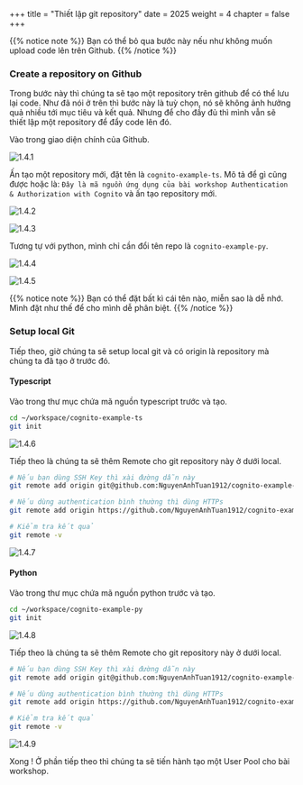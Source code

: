 +++
title = "Thiết lập git repository"
date = 2025
weight = 4
chapter = false
+++

{{% notice note %}}
Bạn có thể bỏ qua bước này nếu như không muốn upload code lên trên Github.
{{% /notice %}}

### Create a repository on Github

Trong bước này thì chúng ta sẽ tạo một repository trên github để có thể lưu lại code. Như đã nói ở trên thì bước này là tuỳ chọn, nó sẽ không ảnh hưởng quả nhiều tới mục tiêu và kết quả. Nhưng để cho đầy đủ thì mình vẫn sẽ thiết lập một repository để đẩy code lên đó.

Vào trong giao diện chính của Github.

![1.4.1](/images/1-preparation/1-4-setup-git-repository/1.4.1-setup-git-repository.png)

Ấn tạo một repository mới, đặt tên là `cognito-example-ts`. Mô tả để gì cũng được hoặc là: `Đây là mã nguồn ứng dụng của bài workshop Authentication & Authorization with Cognito` và ấn tạo repository mới.

![1.4.2](/images/1-preparation/1-4-setup-git-repository/1.4.2-setup-git-repository.png)

![1.4.3](/images/1-preparation/1-4-setup-git-repository/1.4.3-setup-git-repository.png)

Tương tự với python, mình chỉ cần đổi tên repo là `cognito-example-py`.

![1.4.4](/images/1-preparation/1-4-setup-git-repository/1.4.4-setup-git-repository.png)

![1.4.5](/images/1-preparation/1-4-setup-git-repository/1.4.5-setup-git-repository.png)

{{% notice note %}}
Bạn có thể đặt bất kì cái tên nào, miễn sao là dễ nhớ. Mình đặt như thế để cho mình dễ phân biệt.
{{% /notice %}}

### Setup local Git

Tiếp theo, giờ chúng ta sẽ setup local git và có origin là repository mà chúng ta đã tạo ở trước đó.

#### Typescript

Vào trong thư mục chứa mã nguồn typescript trước và tạo.

```bash
cd ~/workspace/cognito-example-ts
git init
```

![1.4.6](/images/1-preparation/1-4-setup-git-repository/1.4.6-setup-git-repository.png)

Tiếp theo là chúng ta sẽ thêm Remote cho git repository này ở dưới local.

```bash
# Nếu bạn dùng SSH Key thì xài đường dẫn này
git remote add origin git@github.com:NguyenAnhTuan1912/cognito-example-ts.git

# Nếu dùng authentication bình thường thì dùng HTTPs
git remote add origin https://github.com/NguyenAnhTuan1912/cognito-example-ts.git

# Kiểm tra kết quả
git remote -v
```

![1.4.7](/images/1-preparation/1-4-setup-git-repository/1.4.7-setup-git-repository.png)

#### Python

Vào trong thư mục chứa mã nguồn python trước và tạo.

```bash
cd ~/workspace/cognito-example-py
git init
```

![1.4.8](/images/1-preparation/1-4-setup-git-repository/1.4.8-setup-git-repository.png)

Tiếp theo là chúng ta sẽ thêm Remote cho git repository này ở dưới local.

```bash
# Nếu bạn dùng SSH Key thì xài đường dẫn này
git remote add origin git@github.com:NguyenAnhTuan1912/cognito-example-py.git

# Nếu dùng authentication bình thường thì dùng HTTPs
git remote add origin https://github.com/NguyenAnhTuan1912/cognito-example-py.git

# Kiểm tra kết quả
git remote -v
```

![1.4.9](/images/1-preparation/1-4-setup-git-repository/1.4.9-setup-git-repository.png)

Xong ! Ở phần tiếp theo thì chúng ta sẽ tiến hành tạo một User Pool cho bài workshop.